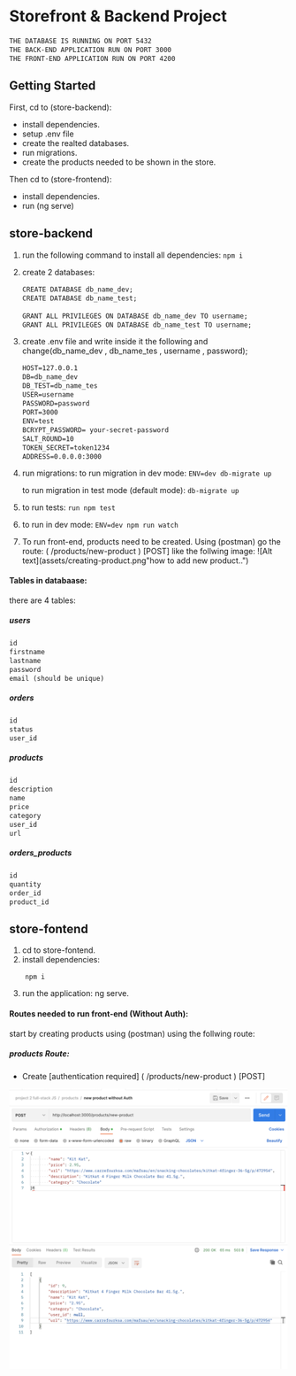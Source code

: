 # Storefront & Backend Project

```
THE DATABASE IS RUNNING ON PORT 5432
THE BACK-END APPLICATION RUN ON PORT 3000
THE FRONT-END APPLICATION RUN ON PORT 4200
```

## Getting Started
First, cd to (store-backend):
- install dependencies.
- setup .env file
- create the realted databases.
- run migrations.
- create the products needed to be shown in the store.
    
Then cd to (store-frontend):
- install dependencies.
- run (ng serve)

## store-backend


1. run the following command to install all dependencies:
    ```npm i```

2. create 2 databases:
    ```
    CREATE DATABASE db_name_dev;
    CREATE DATABASE db_name_test;

    GRANT ALL PRIVILEGES ON DATABASE db_name_dev TO username;
    GRANT ALL PRIVILEGES ON DATABASE db_name_test TO username;
    ```

3. create .env file and write inside it the following and change(db_name_dev , db_name_tes , username , password);

    ```
    HOST=127.0.0.1
    DB=db_name_dev
    DB_TEST=db_name_tes
    USER=username
    PASSWORD=password
    PORT=3000
    ENV=test
    BCRYPT_PASSWORD= your-secret-password 
    SALT_ROUND=10
    TOKEN_SECRET=token1234
    ADDRESS=0.0.0.0:3000
    ```

3. run migrations:
    to run migration in dev mode:
    ```ENV=dev db-migrate up```

    to run migration in test mode (default mode):
    ```db-migrate up```

4. to run tests:
    ```run npm test```

5. to run in dev mode:
    ```ENV=dev npm run watch```

6. To run front-end, products need to be created.
    Using (postman) go the route:
    ( /products/new-product ) [POST] like the follwing image:
![Alt text](assets/creating-product.png"how to add new product..")

#### Tables in databaase:
there are 4 tables:

##### users
    id
    firstname
    lastname
    password
    email (should be unique)

##### orders
    id
    status
    user_id

##### products
    id
    description
    name
    price
    category
    user_id
    url

##### orders_products
    id
    quantity
    order_id
    product_id


## store-fontend

1. cd to store-fontend.
2. install dependencies:
```
    npm i
``` 
3. run the application:
    ng serve.
#### Routes needed to run front-end (Without Auth):

start by creating products using (postman) using the follwing route:

##### products Route:

- Create [authentication required] 
    ( /products/new-product ) [POST]

![Alt text](assets/creating-product.png "how to add body to create new product")
